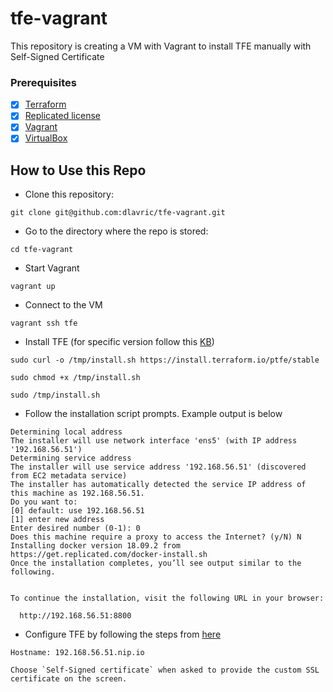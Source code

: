 # tfe-vagrant

This repository is creating a VM with Vagrant to install TFE manually with Self-Signed Certificate

### Prerequisites

- [X] [Terraform](https://www.terraform.io/downloads)
- [X] [Replicated license](https://hashicorp.atlassian.net/wiki/spaces/tfsupport/pages/676792039/Terraform+Enterprise+Installation#Replicated-license)
- [X]  [Vagrant](https://www.vagrantup.com/docs/installation)
- [X]  [VirtualBox](https://www.virtualbox.org/)

## How to Use this Repo

- Clone this repository:
```shell
git clone git@github.com:dlavric/tfe-vagrant.git
```

- Go to the directory where the repo is stored:
```shell
cd tfe-vagrant
```

- Start Vagrant
```shell
vagrant up
```

- Connect to the VM
```shell
vagrant ssh tfe
```

- Install TFE (for specific version follow this [KB](https://support.hashicorp.com/hc/en-us/articles/1500009010521-How-to-Install-Terraform-Enterprise-to-a-Specific-Version))
```shell
sudo curl -o /tmp/install.sh https://install.terraform.io/ptfe/stable

sudo chmod +x /tmp/install.sh

sudo /tmp/install.sh
```

- Follow the installation script prompts. Example output is below
```shell
Determining local address
The installer will use network interface 'ens5' (with IP address '192.168.56.51')
Determining service address
The installer will use service address '192.168.56.51' (discovered from EC2 metadata service)
The installer has automatically detected the service IP address of this machine as 192.168.56.51.
Do you want to:
[0] default: use 192.168.56.51
[1] enter new address
Enter desired number (0-1): 0
Does this machine require a proxy to access the Internet? (y/N) N
Installing docker version 18.09.2 from https://get.replicated.com/docker-install.sh
Once the installation completes, you’ll see output similar to the following.


To continue the installation, visit the following URL in your browser:

  http://192.168.56.51:8800
```

- Configure TFE by following the steps from [here](https://hashicorp.atlassian.net/wiki/spaces/tfsupport/pages/676792039/Terraform+Enterprise+Installation#Replicated-console-access) 
```
Hostname: 192.168.56.51.nip.io

Choose `Self-Signed certificate` when asked to provide the custom SSL certificate on the screen.
```

